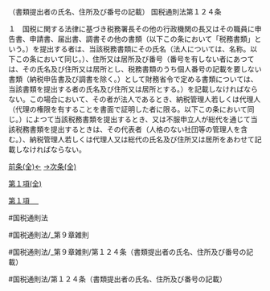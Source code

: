 （書類提出者の氏名、住所及び番号の記載）
国税通則法第１２４条

１　国税に関する法律に基づき税務署長その他の行政機関の長又はその職員に申告書、申請書、届出書、調書その他の書類（以下この条において「税務書類」という。）を提出する者は、当該税務書類にその氏名（法人については、名称。以下この条において同じ。）、住所又は居所及び番号（番号を有しない者にあつては、その氏名及び住所又は居所とし、税務書類のうち個人番号の記載を要しない書類（納税申告書及び調書を除く。）として財務省令で定める書類については、当該書類を提出する者の氏名及び住所又は居所とする。）を記載しなければならない。この場合において、その者が法人であるとき、納税管理人若しくは代理人（代理の権限を有することを書面で証明した者に限る。以下この条において同じ。）によつて当該税務書類を提出するとき、又は不服申立人が総代を通じて当該税務書類を提出するときは、その代表者（人格のない社団等の管理人を含む。）、納税管理人若しくは代理人又は総代の氏名及び住所又は居所をあわせて記載しなければならない。

[前条(全)←](国税通則法＿＿＿＿＿第１２３条_.md)    [→次条(全)](国税通則法＿＿＿＿＿第１２５条_.md)

[第１項(全)](国税通則法＿＿＿＿＿第１２４条第１項_.md)  

[第１項 　 ](国税通則法＿＿＿＿＿第１２４条第１項.md)  

#国税通則法

#国税通則法/_第９章雑則

#国税通則法/_第９章雑則/第１２４条（書類提出者の氏名、住所及び番号の記載）

#国税通則法/第１２４条（書類提出者の氏名、住所及び番号の記載）

